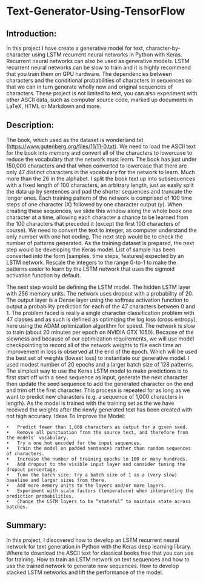 # Text-Generator-Using-TensorFlow

## Introduction:
In this project I have create a generative model for text, character-by-character using LSTM recurrent neural networks in Python with Keras. Recurrent neural networks can also be used as generative models. LSTM recurrent neural networks can be slow to train and it is highly recommend that you train them on GPU hardware. The dependencies between characters and the conditional probabilities of characters in sequences so that we can in turn generate wholly new and original sequences of characters. These project is not limited to text, you can also experiment with other ASCII data, such as computer source code, marked up documents in LaTeX, HTML or Markdown and more.
## Description:

The book, which used as the dataset is wonderland.txt (https://www.gutenberg.org/files/11/11-0.txt). We need to load the ASCII text for the book into memory and convert all of the characters to lowercase to reduce the vocabulary that the network must learn. The book has just under 150,000 characters and that when converted to lowercase that there are only 47 distinct characters in the vocabulary for the network to learn. Much more than the 26 in the alphabet. I split the book text up into subsequences with a fixed length of 100 characters, an arbitrary length, just as easily split the data up by sentences and pad the shorter sequences and truncate the longer ones. Each training pattern of the network is comprised of 100 time steps of one character (X) followed by one character output (y). When creating these sequences, we slide this window along the whole book one character at a time, allowing each character a chance to be learned from the 100 characters that preceded it (except the first 100 characters of course). We need to convert the text to integer, as computer understand the only number with one hot coding. The next step would be to check the number of patterns generated. As the training dataset is prepared, the next step would be developing the Keras model. List of sample has been converted into the form [samples, time steps, features] expected by an LSTM network. Rescale the integers to the range 0-to-1 to make the patterns easier to learn by the LSTM network that uses the sigmoid activation function by default.
 
The next step would be defining the LSTM model. The hidden LSTM layer with 256 memory units. The network uses dropout with a probability of 20. The output layer is a Dense layer using the softmax activation function to output a probability prediction for each of the 47 characters between 0 and 1. The problem faced is really a single character classification problem with 47 classes and as such is defined as optimizing the log loss (cross entropy), here using the ADAM optimization algorithm for speed. The network is slow to train (about 20 minutes per epoch on NVIDIA GTX 1050). Because of the slowness and because of our optimization requirements, we will use model checkpointing to record all of the network weights to file each time an improvement in loss is observed at the end of the epoch. Which will be used the best set of weights (lowest loss) to instantiate our generative model. I used modest number of 20 epochs and a larger batch size of 128 patterns. The simplest way to use the Keras LSTM model to make predictions is to first start off with a seed sequence as input, generate the next character then update the seed sequence to add the generated character on the end and trim off the first character. This process is repeated for as long as we want to predict new characters (e.g. a sequence of 1,000 characters in length). As the model is trained with the training set as the we have received the weights after the newly generated text has been created with not high accuracy.
Ideas To Improve the Model:
```
•	Predict fewer than 1,000 characters as output for a given seed.
•	Remove all punctuation from the source text, and therefore from the models’ vocabulary.
•	Try a one hot encoded for the input sequences.
•	Train the model on padded sentences rather than random sequences of characters.
•	Increase the number of training epochs to 100 or many hundreds.
•	Add dropout to the visible input layer and consider tuning the dropout percentage.
•	Tune the batch size; try a batch size of 1 as a (very slow) baseline and larger sizes from there.
•	Add more memory units to the layers and/or more layers.
•	Experiment with scale factors (temperature) when interpreting the prediction probabilities.
•	Change the LSTM layers to be “stateful” to maintain state across batches.
```
## Summary:
In this project, I discovered how to develop an LSTM recurrent neural network for text generation in Python with the Keras deep learning library. Where to download the ASCII text for classical books free that you can use for training. How to train an LSTM network on text sequences and how to use the trained network to generate new sequences. How to develop stacked LSTM networks and lift the performance of the model.

